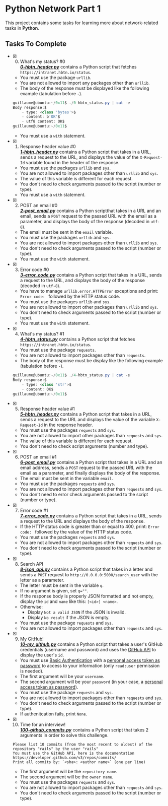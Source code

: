 # Python Network Part 1

This project contains some tasks for learning more about network-related tasks in **Python**.

## Tasks To Complete

+ [x] 0. What's my status? #0<br/>_**[0-hbtn_header.py](0-hbtn_header.py)**_ contains a Python script that fetches `https://intranet.hbtn.io/status`.
  + You must use the package `urllib`.
  + You are not allowed to import any packages other than `urllib`.
  + The body of the response must be displayed like the following example (tabulation before `-`).
  ```powershell
  guillaume@ubuntu:~/0x11$ ./0-hbtn_status.py | cat -e
  Body response:$
      - type: <class 'bytes'>$
      - content: b'OK'$
      - utf8 content: OK$
  guillaume@ubuntu:~/0x11$
  ```
  + You must use a `with` statement.

+ [x] 1. Response header value #0<br/>_**[1-hbtn_header.py](1-hbtn_header.py)**_ contains a Python script that takes in a URL, sends a request to the URL, and displays the value of the `X-Request-Id` variable found in the header of the response.
  + You must use the packages `urllib` and `sys`.
  + You are not allowed to import packages other than `urllib` and `sys`.
  + The value of this variable is different for each request.
  + You don't need to check arguments passed to the script (number or type).
  + You must use a `with` statement.

+ [x] 2. POST an email #0<br/>_**[2-post_email.py](2-post_email.py)**_ contains a Python scriptthat takes in a URL and an email, sends a `POST` request to the passed URL with the email as a parameter, and displays the body of the response (decoded in `utf-8`).
  + The email must be sent in the `email` variable.
  + You must use the packages `urllib` and `sys`.
  + You are not allowed to import packages other than `urllib` and `sys`.
  + You don't need to check arguments passed to the script (number or type).
  + You must use the `with` statement.

+ [x] 3. Error code #0<br/>_**[3-error_code.py](3-error_code.py)**_ contains a Python script that takes in a URL, sends a request to the URL, and displays the body of the response (decoded in `utf-8`).
  + You have to manage `urllib.error.HTTPError` exceptions and print: `Error code: ` followed by the HTTP status code.
  + You must use the packages `urllib` and `sys`.
  + You are not allowed to import other packages than `urllib` and `sys`.
  + You don't need to check arguments passed to the script (number or type).
  + You must use the `with` statement.

+ [x] 4. What's my status? #1<br/>_**[4-hbtn_status.py](4-hbtn_status.py)**_ contains a Python script that fetches `https://intranet.hbtn.io/status`.
  + You must use the package `requests`.
  + You are not allowed to import packages other than `requests`.
  + The body of the response must be display like the following example (tabulation before `-`).
  ```powershell
  guillaume@ubuntu:~/0x11$ ./4-hbtn_status.py | cat -e
  Body response:$
      - type: <class 'str'>$
      - content: OK$
  guillaume@ubuntu:~/0x11$
  ```

+ [x] 5. Response header value #1<br/>_**[5-hbtn_header.py](5-hbtn_header.py)**_ contains a Python script that takes in a URL, sends a request to the URL and displays the value of the variable `X-Request-Id` in the response header.
  + You must use the packages `requests` and `sys`.
  + You are not allowed to import other packages than `requests` and `sys`.
  + The value of this variable is different for each request.
  + You don't need to check script arguments (number and type).

+ [x] 6. POST an email #1<br/>_**[6-post_email.py](6-post_email.py)**_ contains a Python script that takes in a URL and an email address, sends a `POST` request to the passed URL with the email as a parameter, and finally displays the body of the response.
  + The email must be sent in the variable `email`.
  + You must use the packages `requests` and `sys`.
  + You are not allowed to import packages other than `requests` and `sys`.
  + You don't need to error check arguments passed to the script (number or type).

+ [x] 7. Error code #1<br/>_**[7-error_code.py](7-error_code.py)**_ contains a Python script that takes in a URL, sends a request to the URL and displays the body of the response.
  + If the HTTP status code is greater than or equal to 400, print: `Error code: ` followed by the value of the HTTP status code.
  + You must use the packages `requests` and `sys`.
  + You are not allowed to import packages other than `requests` and `sys`.
  + You don't need to check arguments passed to the script (number or type).

+ [x] 8. Search API<br/>_**[8-json_api.py](8-json_api.py)**_ contains a Python script that takes in a letter and sends a `POST` request to `http://0.0.0.0:5000/search_user` with the letter as a parameter.
  + The letter must be sent in the variable `q`.
  + If no argument is given, set `q=""`.
  + If the response body is properly JSON formatted and not empty, display the `id` and `name` like this: `[<id>] <name>`.
  + Otherwise:
    + Display `Not a valid JSON` if the JSON is invalid.
    + Display `No result` if the JSON is empty.
  + You must use the package `requests` and `sys`.
  + You are not allowed to import packages other than `requests` and `sys`.

+ [x] 9. My GitHub!<br/>_**[10-my_github.py](10-my_github.py)**_ contains a Python script that takes a user's GitHub credentials (username and password) and uses the [GitHub API](https://docs.github.com/en/rest/reference/users) to display the user's `id`.
  + You must use [Basic Authentication](https://docs.github.com/en/rest/overview/other-authentication-methods) with a [personal access token as password](https://docs.github.com/en/authentication/keeping-your-account-and-data-secure/creating-a-personal-access-token) to access to your information (only `read:user` permission is needed).
  + The first argument will be your `username`.
  + The second argument will be your `password` (in your case, a [personal access token as password](https://docs.github.com/en/authentication/keeping-your-account-and-data-secure/creating-a-personal-access-token)).
  + You must use the package `requests` and `sys`.
  + You are not allowed to import packages other than `requests` and `sys`.
  + You don't need to check arguments passed to the script (number or type).
  + If authenitcation fails, print `None`.

+ [x] 10. Time for an interview!<br/>_**[100-github_commits.py](100-github_commits.py)**_ contains a Python script that takes 2 arguments in order to solve this challenge.
  ```
  Please list 10 commits (from the most recent to oldest) of the repository "rails" by the user "rails"
  You must use the GitHub API, here is the documentation https://developer.github.com/v3/repos/commits/
  Print all commits by: `<sha>: <author name>` (one per line)
  ```
  + The first argument will be the `repository name`.
  + The second argument will be the `owner name`.
  + You must use the packages `requests` and `sys`.
  + You are not allowed to import packages other than `requests` and `sys`.
  + You don't need to check arguments passed to the script (number or type).